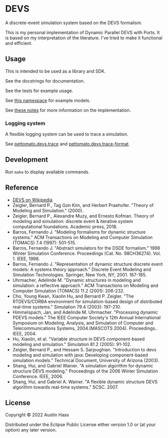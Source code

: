 # DEVS

A discrete-event simulation system based on the DEVS formalism.

This is my personal implementation of Dynamic Parallel DEVS with Ports. It is
based on my interpretation of the literature. I've tried to make it functional
and efficient.

## Usage

This is intended to be used as a library and SDK.

See the docstrings for documentation.

See the tests for example usage.

See [this namespace](./src/pettomato/devs/examples.cljc) for example models.

See [these notes](./doc/notes.org) for more information on the implementation.

### Logging system

A flexible logging system can be used to trace a simulation.

See [pettomato.devs.trace](./src/pettomato/devs/trace.cljc) and [pettomato.devs.trace-format](./src/pettomato/devs/trace_format.cljc).

## Development

Run `make` to display available commands.

## Reference

* [DEVS on Wikipedia](https://en.wikipedia.org/wiki/DEVS)
* Zeigler, Bernard P., Tag Gon Kim, and Herbert Praehofer. "Theory of Modeling and Simulation." (2000).
* Zeigler, Bernard P., Alexandre Muzy, and Ernesto Kofman. Theory of modeling and simulation: discrete event & iterative system computational foundations. Academic press, 2018.
* Barros, Fernando J. "Modeling formalisms for dynamic structure systems." ACM Transactions on Modeling and Computer Simulation (TOMACS) 7.4 (1997): 501-515.
* Barros, Fernando J. "Abstract simulators for the DSDE formalism." 1998 Winter Simulation Conference. Proceedings (Cat. No. 98CH36274). Vol. 1. IEEE, 1998.
* Barros, Fernando J. "Representation of dynamic structure discrete event models: A systems theory approach." Discrete Event Modeling and Simulation Technologies. Springer, New York, NY, 2001. 167-185.
* Uhrmacher, Adelinde M. "Dynamic structures in modeling and simulation: a reflective approach." ACM Transactions on Modeling and Computer Simulation (TOMACS) 11.2 (2001): 206-232.
* Cho, Young Kwan, Xiaolin Hu, and Bernard P. Zeigler. "The RTDEVS/CORBA environment for simulation-based design of distributed real-time systems." Simulation 79.4 (2003): 197-210.
* Himmelspach, Jan, and Adelinde M. Uhrmacher. "Processing dynamic PDEVS models." The IEEE Computer Society's 12th Annual International Symposium on Modeling, Analysis, and Simulation of Computer and Telecommunications Systems, 2004.(MASCOTS 2004). Proceedings.. IEEE, 2004.
* Hu, Xiaolin, et al. "Variable structure in DEVS component-based modeling and simulation." Simulation 81.2 (2005): 91-102.
* Zeigler, Bernard P., and Hessam S. Sarjoughian. "Introduction to devs modeling and simulation with java: Developing component-based simulation models." Technical Document, University of Arizona (2003).
* Shang, Hui, and Gabriel Wainer. "A simulation algorithm for dynamic structure DEVS modeling." Proceedings of the 2006 Winter Simulation Conference. IEEE, 2006.
* Shang, Hui, and Gabriel A. Wainer. "A flexible dynamic structure DEVS algorithm towards real-time systems." SCSC. 2007.

## License

Copyright © 2022 Austin Haas

Distributed under the Eclipse Public License either version 1.0 or (at your option) any later version.
